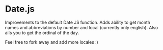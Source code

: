 Date.js
=======

Improvements to the default Date JS function. Adds ability to get month names and abbreviations by number and local (currently only english). Also alls you to get the ordinal of the day.


Feel free to fork away and add more locales :)
